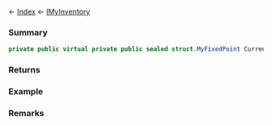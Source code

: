 ← [Index](Api-Index) ← [IMyInventory](VRage.Game.ModAPI.Ingame.IMyInventory)

### Summary

```csharp
private public virtual private public sealed struct.MyFixedPoint CurrentVolume { ; }
```

### Returns

### Example

### Remarks

